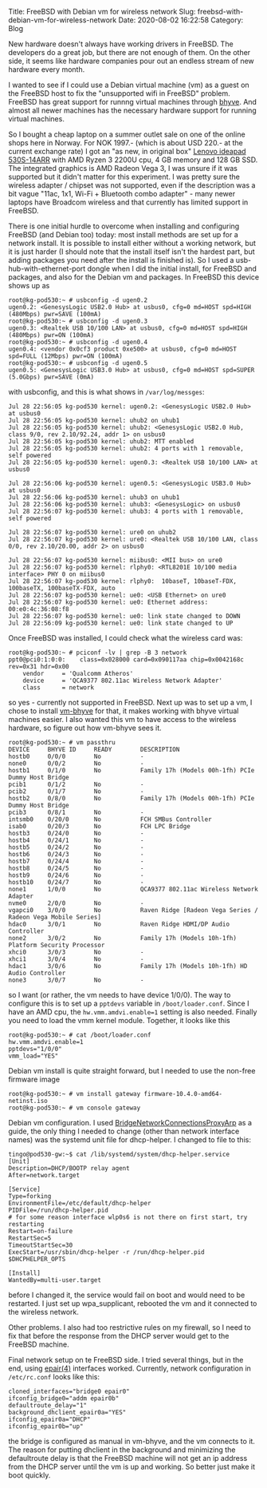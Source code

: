 Title: FreeBSD with Debian vm for wireless network
Slug: freebsd-with-debian-vm-for-wireless-network
Date: 2020-08-02 16:22:58
Category: Blog

New hardware doesn't always have working drivers in FreeBSD. The developers do a great job, but there are not enough of them. 
On the other side, it seems like hardware companies pour out an endless stream of new hardware every month.

I wanted to see if I could use a Debian virtual machine (vm) as a guest on the FreeBSD host to fix the "unsupported wifi in FreeBSD" problem.
FreeBSD has great support for runnng virtual machines through [bhyve](https://bhyve.org/). And almost all newer machines has the necessary hardware support
for running virtual machines.

So I bought a cheap laptop on a summer outlet sale on one of the online shops here in Norway. For NOK 1997.- (which is about USD 220.- at the current exchange
 rate) I got an "as new, in original box" [Lenovo ideapad 530S-14ARR](https://psref.lenovo.com/Detail/Lenovo%20Laptops/ideapad_530S_14_AMD?M=81H10000MX) with AMD Ryzen 3 2200U cpu,
4 GB memory and 128 GB SSD. The integrated graphics is AMD Radeon Vega 3, I was unsure if it was supported but it didn't matter for this experiment. I was pretty sure the wireless
adapter / chipset was not supported, even if the description was a bit vague "11ac, 1x1, Wi-Fi + Bluetooth combo adapter" - many newer laptops have Broadcom wireless and that currently 
has limited support in FreeBSD.

There is one initial hurdle to overcome when installing and configuring FreeBSD (and Debian too) today: most install methods are set up for a network install. It is possible to install either
without a working network, but it is just harder (I should note that the install itself isn't the hardest part, but adding packages you need after the install is finished is). So I 
used a usb-hub-with-ethernet-port dongle when I did the initial install, for FreeBSD and packages, and also for the Debian vm and packages. In FreeBSD this device shows up as
```
root@kg-pod530:~ # usbconfig -d ugen0.2
ugen0.2: <GenesysLogic USB2.0 Hub> at usbus0, cfg=0 md=HOST spd=HIGH (480Mbps) pwr=SAVE (100mA)
root@kg-pod530:~ # usbconfig -d ugen0.3
ugen0.3: <Realtek USB 10/100 LAN> at usbus0, cfg=0 md=HOST spd=HIGH (480Mbps) pwr=ON (100mA)
root@kg-pod530:~ # usbconfig -d ugen0.4
ugen0.4: <vendor 0x0cf3 product 0xe500> at usbus0, cfg=0 md=HOST spd=FULL (12Mbps) pwr=ON (100mA)
root@kg-pod530:~ # usbconfig -d ugen0.5
ugen0.5: <GenesysLogic USB3.0 Hub> at usbus0, cfg=0 md=HOST spd=SUPER (5.0Gbps) pwr=SAVE (0mA)
```
with usbconfig, and this is what shows in `/var/log/messges`:
```
Jul 28 22:56:05 kg-pod530 kernel: ugen0.2: <GenesysLogic USB2.0 Hub> at usbus0
Jul 28 22:56:05 kg-pod530 kernel: uhub2 on uhub1
Jul 28 22:56:05 kg-pod530 kernel: uhub2: <GenesysLogic USB2.0 Hub, class 9/0, rev 2.10/92.24, addr 1> on usbus0
Jul 28 22:56:05 kg-pod530 kernel: uhub2: MTT enabled
Jul 28 22:56:05 kg-pod530 kernel: uhub2: 4 ports with 1 removable, self powered
Jul 28 22:56:05 kg-pod530 kernel: ugen0.3: <Realtek USB 10/100 LAN> at usbus0

Jul 28 22:56:06 kg-pod530 kernel: ugen0.5: <GenesysLogic USB3.0 Hub> at usbus0
Jul 28 22:56:06 kg-pod530 kernel: uhub3 on uhub1
Jul 28 22:56:06 kg-pod530 kernel: uhub3: <GenesysLogic> on usbus0
Jul 28 22:56:07 kg-pod530 kernel: uhub3: 4 ports with 1 removable, self powered

Jul 28 22:56:07 kg-pod530 kernel: ure0 on uhub2
Jul 28 22:56:07 kg-pod530 kernel: ure0: <Realtek USB 10/100 LAN, class 0/0, rev 2.10/20.00, addr 2> on usbus0

Jul 28 22:56:07 kg-pod530 kernel: miibus0: <MII bus> on ure0
Jul 28 22:56:07 kg-pod530 kernel: rlphy0: <RTL8201E 10/100 media interface> PHY 0 on miibus0
Jul 28 22:56:07 kg-pod530 kernel: rlphy0:  10baseT, 10baseT-FDX, 100baseTX, 100baseTX-FDX, auto
Jul 28 22:56:07 kg-pod530 kernel: ue0: <USB Ethernet> on ure0
Jul 28 22:56:07 kg-pod530 kernel: ue0: Ethernet address: 00:e0:4c:36:08:f8
Jul 28 22:56:07 kg-pod530 kernel: ue0: link state changed to DOWN
Jul 28 22:56:09 kg-pod530 kernel: ue0: link state changed to UP
```

Once FreeBSD was installed, I could check what the wireless card was:
```
root@kg-pod530:~ # pciconf -lv | grep -B 3 network
ppt0@pci0:1:0:0:    class=0x028000 card=0x090117aa chip=0x0042168c rev=0x31 hdr=0x00
    vendor     = 'Qualcomm Atheros'
    device     = 'QCA9377 802.11ac Wireless Network Adapter'
    class      = network
```
so yes - currently not supported in FreeBSD. Next up was to set up a vm, I chose to install [vm-bhyve](https://github.com/churchers/vm-bhyve) for that, it makes working with bhyve 
virtual machines easier. I also wanted this vm to have access to the wireless hardware, so figure out how vm-bhyve sees it.
```
root@kg-pod530:~ # vm passthru
DEVICE     BHYVE ID     READY        DESCRIPTION
hostb0     0/0/0        No           -
none0      0/0/2        No           -
hostb1     0/1/0        No           Family 17h (Models 00h-1fh) PCIe Dummy Host Bridge
pcib1      0/1/2        No           -
pcib2      0/1/7        No           -
hostb2     0/8/0        No           Family 17h (Models 00h-1fh) PCIe Dummy Host Bridge
pcib3      0/8/1        No           -
intsmb0    0/20/0       No           FCH SMBus Controller
isab0      0/20/3       No           FCH LPC Bridge
hostb3     0/24/0       No           -
hostb4     0/24/1       No           -
hostb5     0/24/2       No           -
hostb6     0/24/3       No           -
hostb7     0/24/4       No           -
hostb8     0/24/5       No           -
hostb9     0/24/6       No           -
hostb10    0/24/7       No           -
none1      1/0/0        No           QCA9377 802.11ac Wireless Network Adapter
nvme0      2/0/0        No           -
vgapci0    3/0/0        No           Raven Ridge [Radeon Vega Series / Radeon Vega Mobile Series]
hdac0      3/0/1        No           Raven Ridge HDMI/DP Audio Controller
none2      3/0/2        No           Family 17h (Models 10h-1fh) Platform Security Processor
xhci0      3/0/3        No           -
xhci1      3/0/4        No           -
hdac1      3/0/6        No           Family 17h (Models 10h-1fh) HD Audio Controller
none3      3/0/7        No           -
```
so I want (or rather, the vm needs to have device 1/0/0). The way to configure this is to set up a `pptdevs` variable in `/boot/loader.conf`. Since I have an AMD cpu, the
`hw.vmm.amdvi.enable=1` setting is also needed. Finally you need to load the vmm kernel module. Together, it looks like this
```
root@kg-pod530:~ # cat /boot/loader.conf
hw.vmm.amdvi.enable=1
pptdevs="1/0/0"
vmm_load="YES"
```

Debian vm install is quite straight forward, but I needed to use the non-free firmware image
```
root@kg-pod530:~ # vm install gateway firmware-10.4.0-amd64-netinst.iso
root@kg-pod530:~ # vm console gateway
```

Debian vm configuration. I used [BridgeNetworkConnectionsProxyArp](https://wiki.debian.org/BridgeNetworkConnectionsProxyArp) as a guide, the only thing I needed to change (other 
than network interface names) was the systemd unit file for dhcp-helper. I changed to file to this:
```
tingo@pod530-gw:~$ cat /lib/systemd/system/dhcp-helper.service
[Unit]
Description=DHCP/BOOTP relay agent
After=network.target

[Service]
Type=forking
EnvironmentFile=/etc/default/dhcp-helper
PIDFile=/run/dhcp-helper.pid
# for some reason interface wlp0s6 is not there on first start, try restarting
Restart=on-failure
RestartSec=5
TimeoutStartSec=30
ExecStart=/usr/sbin/dhcp-helper -r /run/dhcp-helper.pid $DHCPHELPER_OPTS

[Install]
WantedBy=multi-user.target
```
before I changed it, the service would fail on boot and would need to be restarted. I just set up wpa_supplicant, rebooted the vm and it connected to the wireless network.

Other problems. I also had too restrictive rules on my firewall, so I need to fix that before the response from the DHCP server would get to the FreeBSD machine.

Final network setup on te FreeBSD side. I tried several things, but in the end, using [epair(4)](https://www.freebsd.org/cgi/man.cgi?query=epair) interfaces worked.
Currently, network configuration in `/etc/rc.conf` looks like this:
```
cloned_interfaces="bridge0 epair0"
ifconfig_bridge0="addm epair0b"
defaultroute_delay="1"
background_dhclient_epair0a="YES"
ifconfig_epair0a="DHCP"
ifconfig_epair0b="up"
```
the bridge is configured as manual in vm-bhyve, and the vm connects to it. The reason for putting dhclient in the background and minimizing the defaultroute delay is that
the FreeBSD machine will not get an ip address from the DHCP server until the vm is up and working. So better just make it boot quickly.